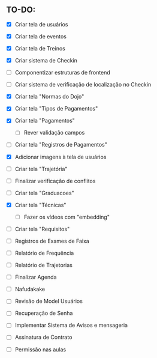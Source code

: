 ## TO-DO:

- [x] Criar tela de usuários
- [x] Criar tela de eventos
- [x] Criar tela de Treinos
- [x] Criar sistema de Checkin
- [ ] Componentizar estruturas de frontend
- [ ] Criar sistema de verificação de localização no Checkin
- [x] Criar tela "Normas do Dojo"
- [x] Criar tela "Tipos de Pagamentos"
- [x] Criar tela "Pagamentos"
  - [ ] Rever validação campos
- [ ] Criar tela "Registros de Pagamentos"
- [x] Adicionar imagens à tela de usuários
- [ ] Criar tela "Trajetória"
- [ ] Finalizar verificação de conflitos
- [ ] Criar tela "Graduacoes"
- [x] Criar tela "Técnicas"
  - [ ] Fazer os vídeos com "embedding"
- [ ] Criar tela "Requisitos"
- [ ] Registros de Exames de Faixa
- [ ] Relatório de Frequência
- [ ] Relatório de Trajetorias
- [ ] Finalizar Agenda
- [ ] Nafudakake
- [ ] Revisão de Model Usuários
- [ ] Recuperação de Senha
- [ ] Implementar Sistema de Avisos e mensageria
- [ ] Assinatura de Contrato
- [ ] Permissão nas aulas



